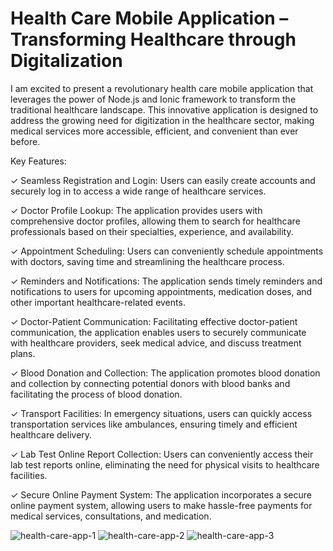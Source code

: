 # Health Care Mobile Application – Transforming Healthcare through Digitalization


I am excited to present a revolutionary health care mobile application that leverages the power of Node.js and Ionic framework to transform the traditional healthcare landscape. This innovative application is designed to address the growing need for digitization in the healthcare sector, making medical services more accessible, efficient, and convenient than ever before.

Key Features:

✓ Seamless Registration and Login: Users can easily create accounts and securely log in to access a wide range of healthcare services.

✓ Doctor Profile Lookup: The application provides users with comprehensive doctor profiles, allowing them to search for healthcare professionals based on their specialties, experience, and availability.

✓ Appointment Scheduling: Users can conveniently schedule appointments with doctors, saving time and streamlining the healthcare process.

✓ Reminders and Notifications: The application sends timely reminders and notifications to users for upcoming appointments, medication doses, and other important healthcare-related events.

✓ Doctor-Patient Communication: Facilitating effective doctor-patient communication, the application enables users to securely communicate with healthcare providers, seek medical advice, and discuss treatment plans.

✓ Blood Donation and Collection: The application promotes blood donation and collection by connecting potential donors with blood banks and facilitating the process of blood donation.

✓ Transport Facilities: In emergency situations, users can quickly access transportation services like ambulances, ensuring timely and efficient healthcare delivery.

✓ Lab Test Online Report Collection: Users can conveniently access their lab test reports online, eliminating the need for physical visits to healthcare facilities.

✓ Secure Online Payment System: The application incorporates a secure online payment system, allowing users to make hassle-free payments for medical services, consultations, and medication.


![health-care-app-1](https://user-images.githubusercontent.com/24413519/201460186-6c20409b-d3f8-4bf8-986b-3c7306928028.jpg)
![health-care-app-2](https://user-images.githubusercontent.com/24413519/201460191-ae927fba-4040-4782-be88-976a992cc70c.jpg)
![health-care-app-3](https://user-images.githubusercontent.com/24413519/201460196-4817df6b-9be3-41c7-94aa-9bba0c0bd6a6.jpg)
